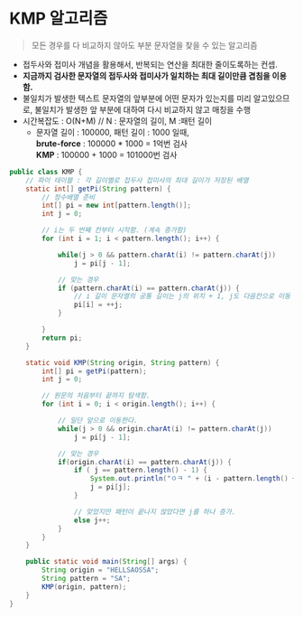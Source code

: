 # KMP 알고리즘
> 모든 경우를 다 비교하지 않아도 부분 문자열을 찾을 수 있는 알고리즘

- 접두사와 접미사 개념을 활용해서, 반복되는 연산을 최대한 줄이도록하는 컨셉.
- **지금까지 검사한 문자열의 접두사와 접미사가 일치하는 최대 길이만큼 겹침을 이용함.**
- 불일치가 발생한 텍스트 문자열의 앞부분에 어떤 문자가 있는지를 미리 알고있으므로, 불일치가 발생한 앞 부분에 대하여 다시 비교하지 않고 매칭을 수행
- 시간복잡도 : O(N+M) // N : 문자열의 길이, M :패턴 길이
    - 문자열 길이 : 100000, 패턴 길이 : 1000 일때,<br>
    **brute-force** : 100000 * 1000 = 1억번 검사<br>
    **KMP** : 100000 + 1000 = 101000번 검사


```java
public class KMP {
    // 파이 테이블 : 각 길이별로 접두사 접미사의 최대 길이가 저장된 배열
    static int[] getPi(String pattern) {
        // 정수배열 준비
        int[] pi = new int[pattern.length()];
        int j = 0;

        // i는 두 번째 칸부터 시작함. (계속 증가함)
        for (int i = 1; i < pattern.length(); i++) {

            while(j > 0 && pattern.charAt(i) != pattern.charAt(j))
                j = pi[j - 1];

            // 맞는 경우
            if (pattern.charAt(i) == pattern.charAt(j)) {
                // i 길이 문자열의 공통 길이는 j의 위치 + 1, j도 다음칸으로 이동
                pi[i] = ++j;
            }

        }
        return pi;
    }

    static void KMP(String origin, String pattern) {
        int[] pi = getPi(pattern);
        int j = 0;

        // 원문의 처음부터 끝까지 탐색함.
        for (int i = 0; i < origin.length(); i++) {

            // 일단 앞으로 이동한다.
            while(j > 0 && origin.charAt(i) != pattern.charAt(j))
                j = pi[j - 1];

            // 맞는 경우
            if(origin.charAt(i) == pattern.charAt(j)) {
                if ( j == pattern.length() - 1) {
                    System.out.println("ㅇㅋ " + (i - pattern.length() + 1));
                    j = pi[j];
                }

                // 맞았지만 패턴이 끝나지 않았다면 j를 하나 증가.
                else j++;
            }
        }
    }

    public static void main(String[] args) {
        String origin = "HELLSAOSSA";
        String pattern = "SA";
        KMP(origin, pattern);
    }
}
```
